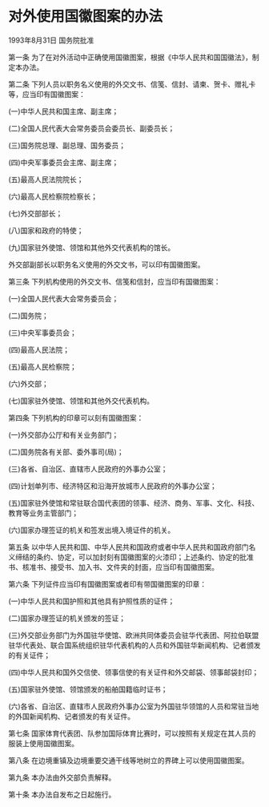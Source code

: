 # 对外使用国徽图案的办法

1993年8月31日 国务院批准　

<!-- INFO END -->

第一条 为了在对外活动中正确使用国徽图案，根据《中华人民共和国国徽法》，制定本办法。

第二条 下列人员以职务名义使用的外交文书、信笺、信封、请柬、贺卡、赠礼卡等，应当印有国徽图案：

(一)中华人民共和国主席、副主席；

(二)全国人民代表大会常务委员会委员长、副委员长；

(三)国务院总理、副总理、国务委员；

(四)中央军事委员会主席、副主席；

(五)最高人民法院院长；

(六)最高人民检察院检察长；

(七)外交部部长；

(八)国家和政府的特使；

(九)国家驻外使馆、领馆和其他外交代表机构的馆长。

外交部副部长以职务名义使用的外交文书，可以印有国徽图案。

第三条 下列机构使用的外交文书、信笺和信封，应当印有国徽图案：

(一)全国人民代表大会常务委员会；

(二)国务院；

(三)中央军事委员会；

(四)最高人民法院；

(五)最高人民检察院；

(六)外交部；

(七)国家驻外使馆、领馆和其他外交代表机构。

第四条 下列机构的印章可以刻有国徽图案：

(一)外交部办公厅和有关业务部门；

(二)国务院各有关部、委外事司(局)；

(三)各省、自治区、直辖市人民政府的外事办公室；

(四)计划单列市、经济特区和沿海开放城市人民政府的外事办公室；

(五)国家驻外使馆和常驻联合国代表团的领事、经济、商务、军事、文化、科技、教育等业务主管部门；

(六)国家办理签证的机关和签发出境入境证件的机关。

第五条 以中华人民共和国、中华人民共和国政府或者中华人民共和国政府部门名义缔结的条约、协定，可以加封刻有国徽图案的火漆印；上述条约、协定的批准书、核准书、接受书、加入书、文件夹的封面，应当印有国徽图案。

第六条 下列证件应当印有国徽图案或者印有带国徽图案的印章：

(一)中华人民共和国护照和其他具有护照性质的证件；

(二)国家办理签证的机关颁发的签证；

(三)外交部业务部门为外国驻华使馆、欧洲共同体委员会驻华代表团、阿拉伯联盟驻华代表处、联合国系统组织驻华代表机构的人员和外国驻华新闻机构、记者颁发的有关证件；

(四)中华人民共和国外交信使、领事信使的有关证件和外交邮袋、领事邮袋封印；

(五)国家驻外使馆、领馆颁发的船舶国籍临时证书；

(六)各省、自治区、直辖市人民政府外事办公室为外国驻华领馆的人员和常驻当地的外国新闻机构、记者颁发的有关证件。

第七条 国家体育代表团、队参加国际体育比赛时，可以按照有关规定在其人员的服装上使用国徽图案。

第八条 在边境重镇及边境重要交通干线等地树立的界碑上可以使用国徽图案。

第九条 本办法由外交部负责解释。

第十条 本办法自发布之日起施行。